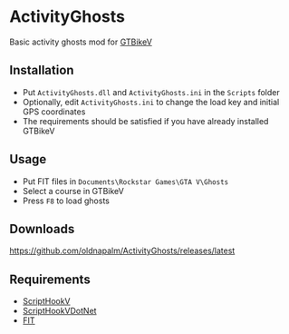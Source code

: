 # ActivityGhosts

Basic activity ghosts mod for [GTBikeV](https://www.gtbikev.com/)

## Installation
- Put `ActivityGhosts.dll` and `ActivityGhosts.ini` in the `Scripts` folder
- Optionally, edit `ActivityGhosts.ini` to change the load key and initial GPS coordinates
- The requirements should be satisfied if you have already installed GTBikeV

## Usage
- Put FIT files in `Documents\Rockstar Games\GTA V\Ghosts`
- Select a course in GTBikeV
- Press `F8` to load ghosts

## Downloads
https://github.com/oldnapalm/ActivityGhosts/releases/latest

## Requirements
- [ScriptHookV](http://www.dev-c.com/gtav/scripthookv/)
- [ScriptHookVDotNet](https://github.com/crosire/scripthookvdotnet/releases)
- [FIT](https://developer.garmin.com/fit/download/)
